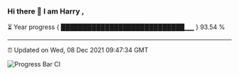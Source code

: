 ### Hi there 👋 I am Harry , 

⏳ Year progress { ████████████████████████████▁▁ } 93.54 %

---

⏰ Updated on Wed, 08 Dec 2021 09:47:34 GMT

![Progress Bar CI](https://github.com/duykhang68/duykhang68/workflows/Progress%20Bar%20CI/badge.svg)
